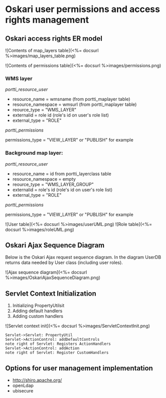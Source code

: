 # Oskari user permissions and access rights management

## Oskari access rights ER model


![Contents of map_layers table](<%= docsurl %>images/map_layers_table.png)

![Contents of permissions table](<%= docsurl %>images/permissions.png)

 

### WMS layer

*portti_resource_user*

* resource\_name = wmsname (from portti\_maplayer table)
* resource\_namespace = wmsurl (from portti\_maplayer table)
* reource\_type = "WMS_LAYER"
* externalid = role id (role's id on user's role list)
* external\_type = "ROLE"

*portti_permissions*

permissions\_type = "VIEW\_LAYER" or "PUBLISH" for example

### Background map layer:

*portti_resource_user*

* resource\_name = id from portti\_layerclass  table
* resource\_namespace = empty
* reource\_type = "WMS\_LAYER\_GROUP"
* externalid = role's id (role's id on user's role list)
* external\_type = "ROLE"

*portti_permissions*

permissions\_type =  "VIEW\_LAYER" or "PUBLISH" for example


![User table](<%= docsurl %>images/userUML.png)
![Role table](<%= docsurl %>images/roleUML.png)

## Oskari Ajax Sequence Diagram

Below is the Oskari Ajax request sequence diagram. In the diagram UserDB returns data needed by User class (including user roles).

![Ajax sequence diagram](<%= docsurl %>images/OskariAjaxSequenceDiagram.png)

## Servlet Context Initialization

1. Initializing PropertyUtilsit
2. Adding default handlers
3. Adding custom handlers

![Servlet context init](<%= docsurl %>images/ServletContextInit.png)

    Servlet->Servlet: PropertyUtil
    Servlet->ActionControl: addDefaultControls
    note right of Servlet: Registers ActionHandlers
    Servlet->ActionControl: addAction
    note right of Servlet: Register CustomHandlers


## Options for user management implementation

 * http://shiro.apache.org/
 * openLdap
 * ubisecure